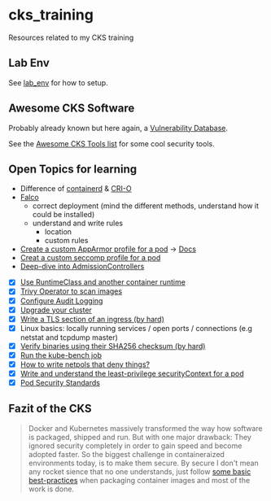 # cks_training

Resources related to my CKS training

## Lab Env

See [lab_env](./lab_env) for how to setup.

## Awesome CKS Software

Probably already known but here again, a [Vulnerability Database](https://nvd.nist.gov/vuln/search).

See the [Awesome CKS Tools list](https://github.com/stars/the-technat/lists/awesome-cks-tools) for some cool security tools.

## Open Topics for learning

- Difference of [containerd](https://containerd.io/) & [CRI-O](https://cri-o.io/)
- [Falco](https://falco.org/docs/)
  - correct deployment (mind the different methods, understand how it could be installed)
  - understand and write rules
    - location
    - custom rules
- [Create a custom AppArmor profile for a pod](https://kubernetes.io/docs/tutorials/security/apparmor/) -> [Docs](https://gitlab.com/apparmor/apparmor/-/wikis/Documentation)
- [Creat a custom seccomp profile for a pod](https://kubernetes.io/docs/tutorials/security/seccomp/)
- [Deep-dive into AdmissionControllers](https://kubernetes.io/docs/reference/access-authn-authz/admission-controllers)
- [x] [Use RuntimeClass and another container runtime](https://kubernetes.io/docs/concepts/containers/runtime-class/)
- [x] [Trivy Operator to scan images](https://github.com/aquasecurity/trivy-operator)
- [x] [Configure Audit Logging](https://kubernetes.io/docs/tasks/debug/debug-cluster/audit/)
- [x] [Upgrade your cluster](https://kubernetes.io/docs/tasks/administer-cluster/cluster-upgrade/)
- [x] [Write a TLS section of an ingress (by hard)](https://kubernetes.io/docs/concepts/services-networking/ingress/#tls)
- [x] Linux basics: locally running services / open ports / connections (e.g netstat and tcpdump master)
- [x] [Verify binaries using their SHA256 checksum (by hard)](https://kubernetes.io/docs/tasks/tools/install-kubectl-linux/)
- [x] [Run the kube-bench job](https://github.com/aquasecurity/kube-bench)
- [x] [How to write netpols that deny things?](https://kubernetes.io/docs/tasks/administer-cluster/securing-a-cluster/#restricting-cloud-metadata-api-access)
- [x] [Write and understand the least-privilege securityContext for a pod](https://kubernetes.io/docs/tasks/configure-pod-container/security-context/)
- [x] [Pod Security Standards](https://kubernetes.io/docs/concepts/security/pod-security-standards)

## Fazit of the CKS

> Docker and Kubernetes massively transformed the way how software is packaged, shipped and run. But with one major drawback: They ignored security completely in order to gain speed and become adopted faster. So the biggest challenge in containeraized environments today, is to make them secure. By secure I don't mean any rocket sience that no one understands, just follow [some basic best-practices](https://sysdig.com/blog/dockerfile-best-practices/) when packaging container images and most of the work is done.
